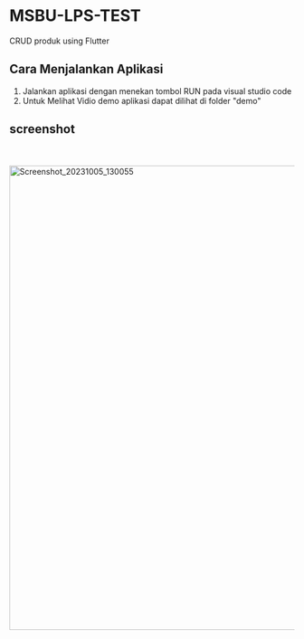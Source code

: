 # MSBU-LPS-TEST
CRUD produk using Flutter

## Cara Menjalankan Aplikasi

1. Jalankan aplikasi dengan menekan tombol RUN pada visual studio code <br>
2. Untuk Melihat Vidio demo aplikasi dapat dilihat di folder "demo"

## screenshot
<br><br>
<img width="821" alt="Screenshot_20231005_130055" src="https://github.com/AditPutraDev/MSBU_TEST_LPS/assets/51684646/ff5b1dc5-36c9-4752-a232-994ff390bb41">